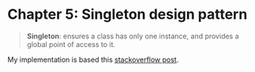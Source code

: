 # Chapter 5: Singleton design pattern

> **Singleton**: ensures a class has only one instance, and provides a global point of access to it.

My implementation is based this [stackoverflow post](https://stackoverflow.com/questions/6760685/creating-a-singleton-in-python?noredirect=1&lq=1).
